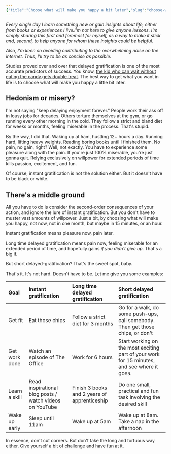 ```yaml
---
{"title":"Choose what will make you happy a bit later","slug":"choose-what-will-make-you-happy-a-bit-later","created":"2020-10-20T09:00:00.000Z","updated":"2024-09-22T20:16:52.959+02:00","dg-publish":true,"dg-list-home":true,"dg-tags":["noobthink"],"tags":["thoughts"],"permalink":"/projects/articles/2020-10-20-choose-what-will-make-you-happy-a-bit-later/","dgPassFrontmatter":true}
---
```


_Every single day I learn something new or gain insights about life, either from books or experiences I live.I'm not here to give anyone lessons. I'm simply sharing this first and foremost for myself, as a way to make it stick and, second, to help anyone for whom these insights could be helpful._

_Also, I'm keen on avoiding contributing to the overwhelming noise on the internet. Thus, I'll try to be as concise as possible._

Studies proved over and over that delayed gratification is one of the most accurate predictors of success. You know, [the kid who can wait without eating the candy gets double treat](https://www.youtube.com/watch?v=QX_oy9614HQ). The best way to get what you want in life is to choose what will make you happy a little bit later.

## Hedonism or misery?

I'm not saying "keep delaying enjoyment forever." People work their ass off in lousy jobs for decades. Others torture themselves at the gym, or go running every other morning in the cold. They follow a strict and bland diet for weeks or months, feeling miserable in the process. That's stupid.

By the way, I did that. Waking up at 5am, hustling 12+ hours a day. Running hard, lifting heavy weights. Reading boring books until I finished them. No pain, no gain, right? Well, not exactly. You have to experience some pleasure along with the pain. If you're just 100% miserable, you're just gonna quit. Relying exclusively on willpower for extended periods of time kills passion, excitement, and fun.

Of course, instant gratification is not the solution either. But it doesn't have to be black or white.

## There's a middle ground

All you have to do is consider the second-order consequences of your action, and ignore the lure of instant gratification. But you don't have to muster vast amounts of willpower. Just a bit, by choosing what will make you happy, not now, not in one month, but maybe in 15 minutes, or an hour.

Instant gratification means pleasure now, pain later.

Long time delayed gratification means pain now, feeling miserable for an extended period of time, and hopefully gains _if you didn't give up_. That's a big if.

But short delayed-gratification? That's the sweet spot, baby.

That's it. It's not hard. Doesn't have to be. Let me give you some examples:

| Goal          | Instant gratification                                   | Long time delayed gratification              | Short delayed gratification                                                                 |
| :------------ | :------------------------------------------------------ | :------------------------------------------- | :------------------------------------------------------------------------------------------ |
| Get fit       | Eat those chips                                         | Follow a strict diet for 3 months            | Go for a walk, do some push-ups, call somebody. Then get those chips, or don't              |
| Get work done | Watch an episode of The Office                          | Work for 6 hours                             | Start working on the most exciting part of your work for 15 minutes, and see where it goes. |
| Learn a skill | Read inspirational blog posts / watch videos on YouTube | Finish 3 books and 2 years of apprenticeship | Do one small, practical and fun task involving the desired skill                            |
| Wake up early | Sleep until 11am                                        | Wake up at 5am                               | Wake up at 8am. Take a nap in the afternoon                                                 |

In essence, don't cut corners. But don't take the long and tortuous way either. Give yourself a bit of challenge and have fun at it.
